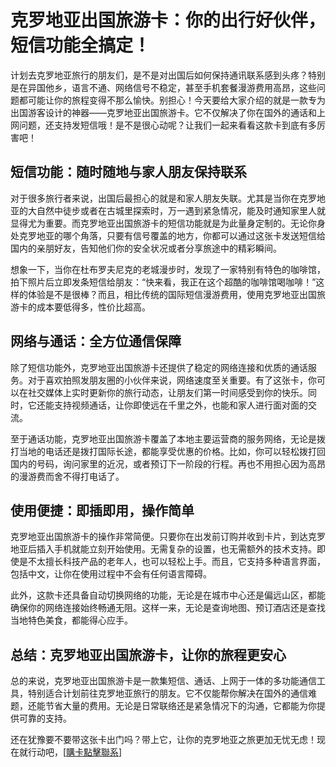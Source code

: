 # 克罗地亚出国旅游卡：你的出行好伙伴，短信功能全搞定！

计划去克罗地亚旅行的朋友们，是不是对出国后如何保持通讯联系感到头疼？特别是在异国他乡，语言不通、网络信号不稳定，甚至手机套餐漫游费用高昂，这些问题都可能让你的旅程变得不那么愉快。别担心！今天要给大家介绍的就是一款专为出国游客设计的神器——克罗地亚出国旅游卡。它不仅解决了你在国外的通话和上网问题，还支持发短信哦！是不是很心动呢？让我们一起来看看这款卡到底有多厉害吧！

## 短信功能：随时随地与家人朋友保持联系

对于很多旅行者来说，出国后最担心的就是和家人朋友失联。尤其是当你在克罗地亚的大自然中徒步或者在古城里探索时，万一遇到紧急情况，能及时通知家里人就显得尤为重要。而克罗地亚出国旅游卡的短信功能就是为此量身定制的。无论你身处克罗地亚的哪个角落，只要有信号覆盖的地方，你都可以通过这张卡发送短信给国内的亲朋好友，告知他们你的安全状况或者分享旅途中的精彩瞬间。

想象一下，当你在杜布罗夫尼克的老城漫步时，发现了一家特别有特色的咖啡馆，拍下照片后立即发条短信给朋友：“快来看，我正在这个超酷的咖啡馆喝咖啡！”这样的体验是不是很棒？而且，相比传统的国际短信漫游费用，使用克罗地亚出国旅游卡的成本要低得多，性价比超高。

## 网络与通话：全方位通信保障

除了短信功能外，克罗地亚出国旅游卡还提供了稳定的网络连接和优质的通话服务。对于喜欢拍照发朋友圈的小伙伴来说，网络速度至关重要。有了这张卡，你可以在社交媒体上实时更新你的旅行动态，让朋友们第一时间感受到你的快乐。同时，它还能支持视频通话，让你即使远在千里之外，也能和家人进行面对面的交流。

至于通话功能，克罗地亚出国旅游卡覆盖了本地主要运营商的服务网络，无论是拨打当地的电话还是拨打国际长途，都能享受优惠的价格。比如，你可以轻松拨打回国内的号码，询问家里的近况，或者预订下一阶段的行程。再也不用担心因为高昂的漫游费而舍不得打电话了。

## 使用便捷：即插即用，操作简单

克罗地亚出国旅游卡的操作非常简便。只要你在出发前订购并收到卡片，到达克罗地亚后插入手机就能立刻开始使用。无需复杂的设置，也无需额外的技术支持。即使是不太擅长科技产品的老年人，也可以轻松上手。而且，它支持多种语言界面，包括中文，让你在使用过程中不会有任何语言障碍。

此外，这款卡还具备自动切换网络的功能，无论是在城市中心还是偏远山区，都能确保你的网络连接始终畅通无阻。这样一来，无论是查询地图、预订酒店还是查找当地特色美食，都能得心应手。

## 总结：克罗地亚出国旅游卡，让你的旅程更安心

总的来说，克罗地亚出国旅游卡是一款集短信、通话、上网于一体的多功能通信工具，特别适合计划前往克罗地亚旅行的朋友。它不仅能帮你解决在国外的通信难题，还能节省大量的费用。无论是日常联络还是紧急情况下的沟通，它都能为你提供可靠的支持。

还在犹豫要不要带这张卡出门吗？带上它，让你的克罗地亚之旅更加无忧无虑！现在就行动吧，[[購卡點擊聯系](https://t.me/s/esim1088)]